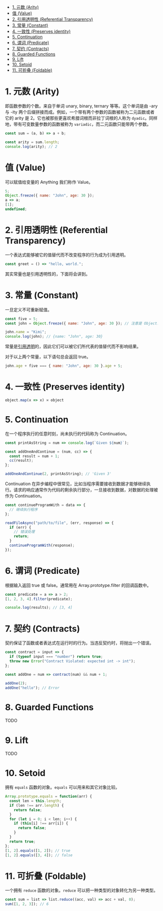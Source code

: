 <!-- TOC -->

- [1. 元数 (Arity)](#1-元数-arity)
- [值 (Value)](#值-value)
- [2. 引用透明性 (Referential Transparency)](#2-引用透明性-referential-transparency)
- [3. 常量 (Constant)](#3-常量-constant)
- [4. 一致性 (Preserves identity)](#4-一致性-preserves-identity)
- [5. Continuation](#5-continuation)
- [6. 谓词 (Predicate)](#6-谓词-predicate)
- [7. 契约 (Contracts)](#7-契约-contracts)
- [8. Guarded Functions](#8-guarded-functions)
- [9. Lift](#9-lift)
- [10. Setoid](#10-setoid)
- [11. 可折叠 (Foldable)](#11-可折叠-foldable)

<!-- /TOC -->

# 1. 元数 (Arity)

即函数参数的个数。来自于单词 unary, binary, ternary 等等。这个单词是由 -ary 与 -ity 两个后缀拼接而成。例如，一个带有两个参数的函数被称为二元函数或者它的 arity 是 2。它也被那些更喜欢希腊词根而非拉丁词根的人称为 `dyadic`。同样地，带有可变数量参数的函数被称为 `variadic`，而二元函数只能带两个参数。

```js
const sum = (a, b) => a + b;

const arity = sum.length;
console.log(arity); // 2
```

# 值 (Value)

可以赋值给变量的 Anything 我们称作 Value。

```js
5;
Object.freeze({ name: "John", age: 30 });
a => a;
[1];
undefined;
```

# 2. 引用透明性 (Referential Transparency)

一个表达式能够被它的值替代而不改变程序的行为成为引用透明。

```js
const greet = () => "hello, world.";
```

其实常量也是引用透明性的，下面将会讲到。

# 3. 常量 (Constant)

一旦定义不可重新赋值。

```js
const five = 5;
const john = Object.freeze({ name: "John", age: 30 }); // 注意是 Object.freeze 而不是直接赋值

john.name = "Kimi";
console.log(john); // {name: "John", age: 30}
```

常量是[引用透明](#2-引用透明性-referential-transparency)的，因此它们可以被它们所代表的值替代而不影响结果。

对于以上两个常量，以下语句总会返回 true。

```js
john.age + five === { name: "John", age: 30 }.age + 5;
```

# 4. 一致性 (Preserves identity)

```js
object.map(x => x) ≍ object
```

# 5. Continuation

在一个程序执行的任意时刻，尚未执行的代码称为 Continuation。

```js
const printAsString = num => console.log(`Given ${num}`);

const addOneAndContinue = (num, cc) => {
  const result = num + 1;
  cc(result);
};

addOneAndContinue(2, printAsString); // 'Given 3'
```

Continuation 在异步编程中很常见，比如当程序需要接收到数据才能够继续执行。请求的响应通常作为代码的剩余执行部分，一旦接收到数据，对数据的处理被作为 Continuation。

```js
const continueProgramWith = data => {
  // 继续执行程序
};

readFileAsync("path/to/file", (err, response) => {
  if (err) {
    // 错误处理
    return;
  }
  continueProgramWith(response);
});
```

# 6. 谓词 (Predicate)

根据输入返回 true 或 false。通常用在 Array.prototype.filter 的回调函数中。

```js
const predicate = a => a > 2;
[1, 2, 3, 4].filter(predicate);

console.log(results); // [3, 4]
```

# 7. 契约 (Contracts)

契约保证了函数或者表达式在运行时的行为。当违反契约时，将抛出一个错误。

```js
const contract = input => {
  if (typeof input === "number") return true;
  throw new Error("Contract Violated: expected int -> int");
};

const addOne = num => contract(num) && num + 1;

addOne(2);
addOne("hello"); // Error
```

# 8. Guarded Functions

TODO

# 9. Lift

TODO

# 10. Setoid

拥有 `equals` 函数的对象。`equals` 可以用来和其它对象比较。

```js
Array.prototype.equals = function(arr) {
  const len = this.length;
  if (len !== arr.length) {
    return false;
  }
  for (let i = 0; i < len; i++) {
    if (this[i] !== arr[i]) {
      return false;
    }
  }
  return true;
};
[1, 2].equals([1, 2]); // true
[1, 2].equals([3, 4]); // false
```

# 11. 可折叠 (Foldable)

一个拥有 `reduce` 函数的对象。`reduce` 可以把一种类型的对象转化为另一种类型。

```js
const sum = list => list.reduce((acc, val) => acc + val, 0);
sum([1, 2, 3]); // 6
```
